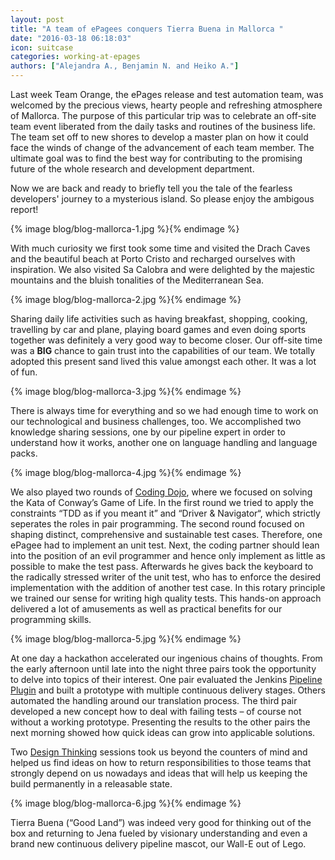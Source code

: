 ```yaml
---
layout: post
title: "A team of ePagees conquers Tierra Buena in Mallorca "
date: "2016-03-18 06:18:03"
icon: suitcase
categories: working-at-epages
authors: ["Alejandra A., Benjamin N. and Heiko A."]
---
```


Last week Team Orange, the ePages release and test automation team, was welcomed by the precious views, hearty people and refreshing atmosphere of Mallorca. The purpose of this particular trip was to celebrate an off-site team event liberated from the daily tasks and routines of the business life. The team set off to new shores to develop a master plan on how it could face the winds of change of the advancement of each team member. The ultimate goal was to find the best way for contributing to the promising future of the whole research and development department.

Now we are back and ready to briefly tell you the tale of the fearless developers' journey to a mysterious island. So please enjoy the ambigous report!

{% image blog/blog-mallorca-1.jpg %}{% endimage %}

With much curiosity we first took some time and visited the Drach Caves and the beautiful beach at Porto Cristo and recharged ourselves with inspiration.
We also visited Sa Calobra and were delighted by the majestic mountains and the bluish tonalities of the Mediterranean Sea.

{% image blog/blog-mallorca-2.jpg %}{% endimage %}

Sharing daily life activities such as having breakfast, shopping, cooking, travelling by car and plane, playing board games and even doing sports together was definitely a very good way to become closer. Our off-site time was a **BIG** chance to gain trust into the capabilities of our team. We totally adopted this present sand lived this value amongst each other. It was a lot of fun.

{% image blog/blog-mallorca-3.jpg %}{% endimage %}

There is always time for everything and so we had enough time to work on our technological and business challenges, too. We accomplished two knowledge sharing sessions, one by our pipeline expert in order to understand how it works, another one on language handling and language packs.

{% image blog/blog-mallorca-4.jpg %}{% endimage %}

We also played two rounds of [Coding Dojo](http://codingdojo.org), where we focused on solving the Kata of Conway’s Game of Life. In the first round we tried to apply the constraints “TDD as if you meant it” and “Driver & Navigator“, which strictly seperates the roles in pair programming. The second round focused on shaping distinct, comprehensive and sustainable test cases. Therefore, one ePagee had to implement an unit test. Next, the coding partner should lean into the position of an evil programmer and hence only implement as little as possible to make the test pass. Afterwards he gives back the keyboard to the radically stressed writer of the unit test, who has to enforce the desired implementation with the addition of another test case. In this rotary principle we trained our sense for writing high quality tests. This hands-on approach delivered a lot of amusements as well as practical benefits for our programming skills.

{% image blog/blog-mallorca-5.jpg %}{% endimage %}

At one day a hackathon accelerated our ingenious chains of thoughts. From the early afternoon until late into the night three pairs took the opportunity to delve into topics of their interest. One pair evaluated the Jenkins [Pipeline Plugin](https://wiki.jenkins-ci.org/display/JENKINS/Pipeline+Plugin) and built a prototype with multiple continuous delivery stages. Others automated the handling around our translation process. The third pair developed a new concept how to deal with failing tests – of course not without a working prototype. Presenting the results to the other pairs the next morning showed how quick ideas can grow into applicable solutions.

Two [Design Thinking](http://hpi.de/school-of-design-thinking.html) sessions took us beyond the counters of mind and helped us find ideas on how to return responsibilities to those teams that strongly depend on us nowadays and ideas that will help us keeping the build permanently in a releasable state.

{% image blog/blog-mallorca-6.jpg %}{% endimage %}

Tierra Buena (“Good Land”) was indeed very good for thinking out of the box and returning to Jena fueled by visionary understanding and even a brand new continuous delivery pipeline mascot, our Wall-E out of Lego.

